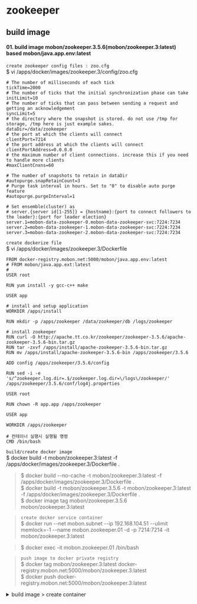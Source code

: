 # zookeeper

## build image

#### 01. build image mobon/zookeeper.3.5.6(mobon/zookeeper.3:latest) based mobon/java.app.env:latest

`create zookeeper config files : zoo.cfg`  
$ vi /apps/docker/images/zookeeper.3/config/zoo.cfg
```
# The number of milliseconds of each tick  
tickTime=2000  
# The number of ticks that the initial synchronization phase can take  
initLimit=10  
# The number of ticks that can pass between sending a request and getting an acknowledgement  
syncLimit=5  
# the directory where the snapshot is stored. do not use /tmp for storage, /tmp here is just example sakes.  
dataDir=/data/zookeeper
# the port at which the clients will connect  
clientPort=7214  
# the port address at which the clients will connect
clientPortAddress=0.0.0.0
# the maximum number of client connections. increase this if you need to handle more clients  
#maxClientCnxns=60

# The number of snapshots to retain in dataDir  
#autopurge.snapRetainCount=3  
# Purge task interval in hours. Set to "0" to disable auto purge feature  
#autopurge.purgeInterval=1

# Set ensemble(cluster) as  
# server.{server id[1-255]} = {hostname}:{port to connect followers to the leader}:{port for leader election}  
server.1=mobon-data-zookeeper-0.mobon-data-zookeeper-svc:7224:7234  
server.2=mobon-data-zookeeper-1.mobon-data-zookeeper-svc:7224:7234  
server.3=mobon-data-zookeeper-2.mobon-data-zookeeper-svc:7224:7234

```

`create dockerize file`  
$ vi /apps/docker/images/zookeeper.3/Dockerfile
```
FROM docker-registry.mobon.net:5000/mobon/java.app.env:latest
# FROM mobon/java.app.ext:latest
#
USER root

RUN yum install -y gcc-c++ make

USER app

# install and setup application
WORKDIR /apps/install

RUN mkdir -p /apps/zookeeper /data/zookeeper/db /logs/zookeeper

# install zookeeper
RUN curl -O http://apache.tt.co.kr/zookeeper/zookeeper-3.5.6/apache-zookeeper-3.5.6-bin.tar.gz  
RUN tar -zxvf /apps/install/apache-zookeeper-3.5.6-bin.tar.gz
RUN mv /apps/install/apache-zookeeper-3.5.6-bin /apps/zookeeper/3.5.6

ADD config /apps/zookeeper/3.5.6/config

RUN sed -i -e 's/^zookeeper.log.dir=.$/zookeeper.log.dir=\/logs\/zookeeper/' /apps/zookeeper/3.5.6/conf/log4j.properties

USER root

RUN chown -R app.app /apps/zookeeper

USER app

WORKDIR /apps/zookeeper

# 컨테이너 실행시 실행될 명령
CMD /bin/bash
```

`build/create docker image`  
$ docker build -t mobon/zookeeper.3:latest -f /apps/docker/images/zookeeper.3/Dockerfile .  
>$ docker build --no-cache -t mobon/zookeeper.3:latest -f /apps/docker/images/zookeeper.3/Dockerfile .  
>$ docker build -t mobon/zookeeper.3.5.6 -t mobon/zookeeper.3:latest -f /apps/docker/images/zookeeper.3/Dockerfile .  
>$ docker image tag mobon/zookeeper.3.5.6 mobon/zookeeper.3:latest

>`create docker service container`  
>$ docker run --net mobon.subnet --ip 192.168.104.51  --ulimit memlock=-1 --name mobon.zookeeper.01 -d -p 7214:7214 -it mobon/zookeeper.3:latest

>$ docker exec -it mobon.zookeeper.01 /bin/bash

>`push image to docker private registry`  
>$ docker tag mobon/zookeeper.3:latest docker-registry.mobon.net:5000/mobon/zookeeper.3:latest  
>$ docker push docker-registry.mobon.net:5000/mobon/zookeeper.3:latest


<details>
<summary>build image > create container</summary>
<div markdown="1">

#### create containers base mobon/centos.7.base:1.1
$ docker run --net mobon.subnet --ip 192.168.104.51  --ulimit memlock=-1 --name zookeeper.3 -d -it docker-registry.mobon.net:5000/mobon/java.app.env:latest

$ docker exec -it zookeeper.5 /bin/bash

$$ mkdir -p /apps/zookeeper /data/zookeeper /logs/zookeeper

$$ cd /apps/install

$$ curl -O http://apache.tt.co.kr/zookeeper/zookeeper-3.5.6/apache-zookeeper-3.5.6.tar.gz  
$$ tar -zxvf /apps/install/apache-zookeeper-3.5.6.tar.gz
$$ mv /apps/install/apache-zookeeper-3.5.6 /apps/zookeeper/3.5.6

$$ vi /apps/zookeeper/3.5.6/conf/zoo.cfg
```
# The number of milliseconds of each tick  
tickTime=2000  
# The number of ticks that the initial synchronization phase can take  
initLimit=10  
# The number of ticks that can pass between sending a request and getting an acknowledgement  
syncLimit=5  
# the directory where the snapshot is stored. do not use /tmp for storage, /tmp here is just example sakes.  
dataDir=/data/zookeeper
# the port at which the clients will connect  
clientPort=7214  
# the port address at which the clients will connect
clientPortAddress=0.0.0.0
# the maximum number of client connections. increase this if you need to handle more clients  
#maxClientCnxns=60

# The number of snapshots to retain in dataDir  
#autopurge.snapRetainCount=3  
# Purge task interval in hours. Set to "0" to disable auto purge feature  
#autopurge.purgeInterval=1

# Set ensemble(cluster) as  
# server.{server id[1-255]} = {hostname}:{port to connect followers to the leader}:{port for leader election}  
server.1=192.168.104.51:7224:7234  
server.2=192.168.104.52:7224:7234  
server.3=192.168.104.53:7224:7234
```

$$ sed -i -e 's/^zookeeper.log.dir=.$/zookeeper.log.dir=\/logs\/zookeeper/' /apps/zookeeper/3.5.6/conf/log4j.properties

$$ echo 1 > /data/zookeeper/myid  
$$ echo 2 > /data/zookeeper/myid  
$$ echo 3 > /data/zookeeper/myid

$$ vi /apps/zookeeper/zookeeper
```
#!/bin/sh  
# zookeeper zookeeper service shell  
# chkconfig: 2345 90 90  
# description: zookeeper  
# processname: zkServer  
# config: $ZOOKEEPER_CONF  
# pidfile:

ZOOKEEPER_HOME='/apps/zookeeper/3.5.6'

ZOOKEEPER_EXEC=$ZOOKEEPER_HOME/bin/zkServer.sh

export JVMFLAGS="-Xms1024m -Xmx1024m"  
export ZOO_LOG_DIR=/logs/zookeeper  
export ZOO_LOG4J_PROP="INFO,CONSOLE"

case "$1" in  
  start)
    echo -en "Starting Zookeeper Server...\n"  
    $ZOOKEEPER_EXEC start  
    echo -e "\n"  
    ;;
  
  stop)
    echo -en "Shutting Down Zookeeper Server...\n"  
    $ZOOKEEPER_EXEC stop  
    echo -e "\n"  
    ;;
  
  status)
    echo -en "Shutting Down Zookeeper Server...\n"  
    $ZOOKEEPER_EXEC status  
    echo -e "\n"  
    ;;
  
  restart)
    $0 stop  
    sleep 5  
    $0 start  
    ;;
  *)
    echo "Usage: $0 {start|stop|restart}"  
    exit 1
esac  

exit 0

```
$$ chmod 755 /apps/zookeeper/zookeeper  

$$ /apps/zookeeper/zookeeper start

#### create image from base.container - mobon/zookeeper.5:latest
$ docker commit -a "sjlee@ruaniz.com" -m "create image from zookeeper.3 container" zookeeper.3 mobon/zookeeper.3:latest

>`push image to docker private registry`  
>$ docker tag mobon/zookeeper.3:latest docker-registry.mobon.net:5000/mobon/zookeeper.35:latest  
>$ docker push docker-registry.mobon.net:5000/mobon/zookeeper.3:latest

</div>
</details>
